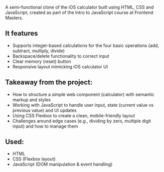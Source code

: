 A semi-functional clone of the iOS calculator built using HTML, CSS and JavaScript, created as part of the Intro to JavaScript course at Frontend Masters.

## It features  
- Supports integer-based calculations for the four basic operations (add, subtract, multiply, divide)  
- Backspace/delete functionality to correct input  
- Clear memory (reset) button  
- Responsive layout mimicking iOS calculator UI

## Takeaway from the project:  
- How to structure a simple web component (calculator) with semantic markup and styles  
- Working with JavaScript to handle user input, state (current value vs previous value) and UI updates  
- Using CSS Flexbox to create a clean, mobile-friendly layout  
- Challenges around edge cases (e.g., dividing by zero, multiple digit input) and how to manage them

## Used:
- HTML  
- CSS (Flexbox layout)  
- JavaScript (DOM manipulation & event handling)
